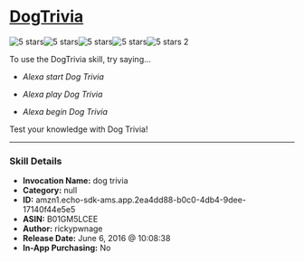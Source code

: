 # [DogTrivia](http://alexa.amazon.com/#skills/amzn1.echo-sdk-ams.app.2ea4dd88-b0c0-4db4-9dee-17140f44e5e5)
![5 stars](../../images/ic_star_black_18dp_1x.png)![5 stars](../../images/ic_star_black_18dp_1x.png)![5 stars](../../images/ic_star_black_18dp_1x.png)![5 stars](../../images/ic_star_black_18dp_1x.png)![5 stars](../../images/ic_star_black_18dp_1x.png) 2

To use the DogTrivia skill, try saying...

* *Alexa start Dog Trivia*

* *Alexa play Dog Trivia*

* *Alexa begin Dog Trivia*

Test your knowledge with Dog Trivia!

***

### Skill Details

* **Invocation Name:** dog trivia
* **Category:** null
* **ID:** amzn1.echo-sdk-ams.app.2ea4dd88-b0c0-4db4-9dee-17140f44e5e5
* **ASIN:** B01GM5LCEE
* **Author:** rickypwnage
* **Release Date:** June 6, 2016 @ 10:08:38
* **In-App Purchasing:** No
